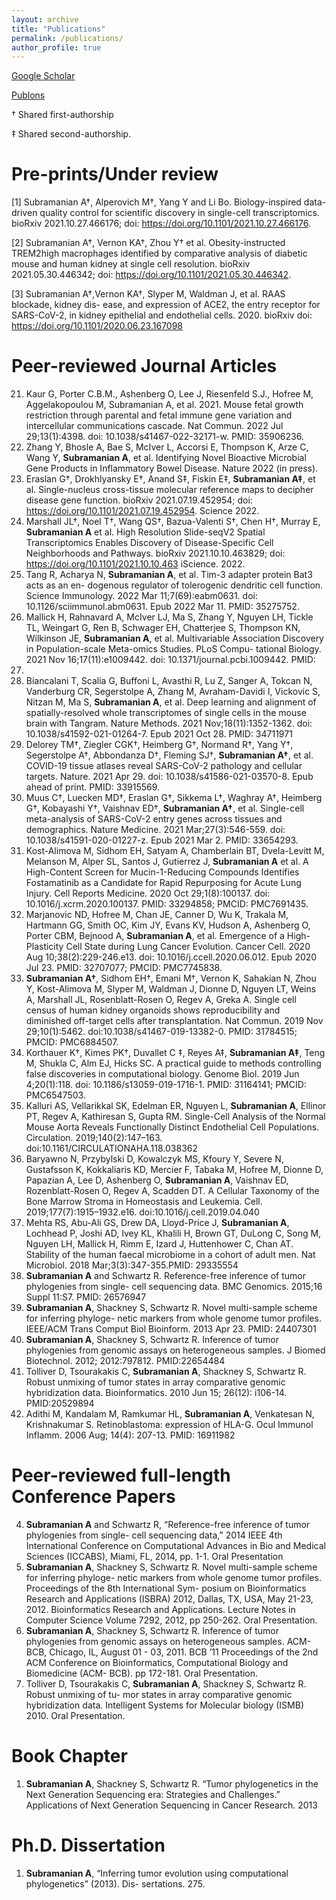 ```yaml
---
layout: archive
title: "Publications"
permalink: /publications/
author_profile: true
---
```


[Google Scholar](https://scholar.google.com/citations?user=vZ3eqqIAAAAJ&hl=en)

[Publons](https://publons.com/author/1243523/ayshwarya-subramanian#profile)

† Shared first-authorship

‡ Shared second-authorship. 

# Pre-prints/Under review

[1] Subramanian A†, Alperovich M†, Yang Y and Li Bo. Biology-inspired data-driven quality
control for scientific discovery in single-cell transcriptomics. bioRxiv 2021.10.27.466176; doi:
https://doi.org/10.1101/2021.10.27.466176.

[2] Subramanian A†, Vernon KA†, Zhou Y† et al. Obesity-instructed TREM2high macrophages
identified by comparative analysis of diabetic mouse and human kidney at single cell resolution.
bioRxiv 2021.05.30.446342; doi: https://doi.org/10.1101/2021.05.30.446342.

[3] Subramanian A†,Vernon KA†, Slyper M, Waldman J, et al. RAAS blockade, kidney dis-
ease, and expression of ACE2, the entry receptor for SARS-CoV-2, in kidney epithelial and
endothelial cells. 2020. bioRxiv doi: https://doi.org/10.1101/2020.06.23.167098


# Peer-reviewed Journal Articles
21. Kaur G, Porter C.B.M., Ashenberg O, Lee J, Riesenfeld S.J., Hofree M, Aggelakopoulou M,
Subramanian A, et al. 2021. Mouse fetal growth restriction through parental and fetal immune gene variation and intercellular communications cascade. Nat Commun. 2022 Jul 29;13(1):4398. doi: 10.1038/s41467-022-32171-w. PMID: 35906236.
20. Zhang Y, Bhosle A, Bae S, McIver L, Accorsi E, Thompson K, Arze C, Wang Y, **Subramanian
A**, et al. Identifying Novel Bioactive Microbial Gene Products in Inflammatory Bowel Disease.
Nature 2022 (in press).
19. Eraslan G†, Drokhlyansky E†, Anand S‡, Fiskin E‡, **Subramanian A‡**, et al. Single-nucleus
cross-tissue molecular reference maps to decipher disease gene function. bioRxiv 2021.07.19.452954;
doi: https://doi.org/10.1101/2021.07.19.452954. Science 2022.
18. Marshall JL†, Noel T†, Wang QS†, Bazua-Valenti S†, Chen H†, Murray E, **Subramanian A** et
al. High Resolution Slide-seqV2 Spatial Transcriptomics Enables Discovery of Disease-Specific
Cell Neighborhoods and Pathways. bioRxiv 2021.10.10.463829; doi: https://doi.org/10.1101/2021.10.10.463
iScience. 2022.
17. Tang R, Acharya N, **Subramanian A**, et al. Tim-3 adapter protein Bat3 acts as an en-
dogenous regulator of tolerogenic dendritic cell function. Science Immunology. 2022 Mar
11;7(69):eabm0631. doi: 10.1126/sciimmunol.abm0631. Epub 2022 Mar 11. PMID: 35275752.
16. Mallick H, Rahnavard A, McIver LJ, Ma S, Zhang Y, Nguyen LH, Tickle TL, Weingart G,
Ren B, Schwager EH, Chatterjee S, Thompson KN, Wilkinson JE, **Subramanian A**, et al.
Multivariable Association Discovery in Population-scale Meta-omics Studies. PLoS Compu-
tational Biology. 2021 Nov 16;17(11):e1009442. doi: 10.1371/journal.pcbi.1009442. PMID:
34784344.
15. Biancalani T, Scalia G, Buffoni L, Avasthi R, Lu Z, Sanger A, Tokcan N, Vanderburg CR,
Segerstolpe A, Zhang M, Avraham-Davidi I, Vickovic S, Nitzan M, Ma S, **Subramanian A**,
et al. Deep learning and alignment of spatially-resolved whole transcriptomes of single cells
in the mouse brain with Tangram. Nature Methods. 2021 Nov;18(11):1352-1362. doi:
10.1038/s41592-021-01264-7. Epub 2021 Oct 28. PMID: 34711971
14. Delorey TM†, Ziegler CGK†, Heimberg G†, Normand R†, Yang Y†, Segerstolpe A†, Abbondanza
D†, Fleming SJ†, **Subramanian A†**, et al. COVID-19 tissue atlases reveal SARS-CoV-2
pathology and cellular targets. Nature. 2021 Apr 29. doi: 10.1038/s41586-021-03570-8. Epub
ahead of print. PMID: 33915569.
13. Muus C†, Luecken MD†, Eraslan G†, Sikkema L†, Waghray A†, Heimberg G†, Kobayashi
Y†, Vaishnav ED†, **Subramanian A†**, et al. Single-cell meta-analysis of SARS-CoV-2 entry
genes across tissues and demographics. Nature Medicine. 2021 Mar;27(3):546-559. doi:
10.1038/s41591-020-01227-z. Epub 2021 Mar 2. PMID: 33654293.
12. Kost-Alimova M, Sidhom EH, Satyam A, Chamberlain BT, Dvela-Levitt M, Melanson M, Alper
SL, Santos J, Gutierrez J, **Subramanian A** et al. A High-Content Screen for Mucin-1-Reducing
Compounds Identifies Fostamatinib as a Candidate for Rapid Repurposing for Acute Lung
Injury. Cell Reports Medicine. 2020 Oct 29;1(8):100137. doi: 10.1016/j.xcrm.2020.100137.
PMID: 33294858; PMCID: PMC7691435.
11. Marjanovic ND, Hofree M, Chan JE, Canner D, Wu K, Trakala M, Hartmann GG, Smith OC,
Kim JY, Evans KV, Hudson A, Ashenberg O, Porter CBM, Bejnood A, **Subramanian A**,
et al. Emergence of a High-Plasticity Cell State during Lung Cancer Evolution. Cancer Cell.
2020 Aug 10;38(2):229-246.e13. doi: 10.1016/j.ccell.2020.06.012. Epub 2020 Jul 23. PMID:
32707077; PMCID: PMC7745838.
10. **Subramanian A†**, Sidhom EH†, Emani M†, Vernon K, Sahakian N, Zhou Y, Kost-Alimova M, Slyper M, Waldman J, Dionne D, Nguyen LT, Weins A, Marshall JL, Rosenblatt-Rosen O, Regev A, Greka A. Single cell census of human kidney organoids shows reproducibility and diminished off-target cells after transplantation. Nat Commun. 2019 Nov 29;10(1):5462. doi:10.1038/s41467-019-13382-0. PMID: 31784515; PMCID: PMC6884507.
9. Korthauer K†, Kimes PK†, Duvallet C ‡, Reyes A‡, **Subramanian A‡**, Teng M, Shukla C, Alm EJ, Hicks SC. A practical guide to methods controlling false discoveries in computational biology. Genome Biol. 2019 Jun 4;20(1):118. doi: 10.1186/s13059-019-1716-1. PMID: 31164141; PMCID: PMC6547503.
8. Kalluri AS, Vellarikkal SK, Edelman ER, Nguyen L, **Subramanian A**, Ellinor PT, Regev A, Kathiresan S, Gupta RM. Single-Cell Analysis of the Normal Mouse Aorta Reveals Functionally Distinct Endothelial Cell Populations. Circulation. 2019;140(2):147–163. doi:10.1161/CIRCULATIONAHA.118.038362
7. Baryawno N, Przybylski D, Kowalczyk MS, Kfoury Y, Severe N, Gustafsson K, Kokkaliaris KD, Mercier F, Tabaka M, Hofree M, Dionne D, Papazian A, Lee D, Ashenberg O, **Subramanian A**, Vaishnav ED, Rozenblatt-Rosen O, Regev A, Scadden DT. A Cellular Taxonomy of the Bone Marrow Stroma in Homeostasis and Leukemia. Cell. 2019;177(7):1915–1932.e16. doi:10.1016/j.cell.2019.04.040
6. Mehta RS, Abu-Ali GS, Drew DA, Lloyd-Price J, **Subramanian A**, Lochhead P, Joshi AD, Ivey KL, Khalili H, Brown GT, DuLong C, Song M, Nguyen LH, Mallick H, Rimm E, Izard J, Huttenhower C, Chan AT. Stability of the human faecal microbiome in a cohort of adult men. Nat Microbiol. 2018 Mar;3(3):347-355.PMID: 29335554
5. **Subramanian A** and Schwartz R. Reference-free inference of tumor phylogenies from single- cell sequencing data. BMC Genomics. 2015;16 Suppl 11:S7. PMID: 26576947
4. **Subramanian A**, Shackney S, Schwartz R. Novel multi-sample scheme for inferring phyloge- netic markers from whole genome tumor profiles. IEEE/ACM Trans Comput Biol Bioinform. 2013 Apr 23. PMID: 24407301
3. **Subramanian A**, Shackney S, Schwartz R. Inference of tumor phylogenies from genomic assays on heterogeneous samples. J Biomed Biotechnol. 2012; 2012:797812. PMID:22654484
2. Tolliver D, Tsourakakis C, **Subramanian A**, Shackney S, Schwartz R. Robust unmixing of tumor states in array comparative genomic hybridization data. Bioinformatics. 2010 Jun 15; 26(12): i106-14. PMID:20529894
1. Adithi M, Kandalam M, Ramkumar HL, **Subramanian A**, Venkatesan N, Krishnakumar S. Retinoblastoma: expression of HLA-G. Ocul Immunol Inflamm. 2006 Aug; 14(4): 207-13. PMID: 16911982

# Peer-reviewed full-length Conference Papers
4. **Subramanian A** and Schwartz R, “Reference-free inference of tumor phylogenies from single- cell sequencing data,” 2014 IEEE 4th International Conference on Computational Advances in Bio and Medical Sciences (ICCABS), Miami, FL, 2014, pp. 1-1. Oral Presentation
3. **Subramanian A**, Shackney S, Schwartz R. Novel multi-sample scheme for inferring phyloge- netic markers from whole genome tumor profiles. Proceedings of the 8th International Sym- posium on Bioinformatics Research and Applications (ISBRA) 2012, Dallas, TX, USA, May 21-23, 2012. Bioinformatics Research and Applications. Lecture Notes in Computer Science Volume 7292, 2012, pp 250-262. Oral Presentation.
2. **Subramanian A**, Shackney S, Schwartz R. Inference of tumor phylogenies from genomic assays on heterogeneous samples. ACM-BCB, Chicago, IL, August 01 - 03, 2011. BCB ’11 Proceedings of the 2nd ACM Conference on Bioinformatics, Computational Biology and Biomedicine (ACM- BCB). pp 172-181. Oral Presentation.
1. Tolliver D, Tsourakakis C, **Subramanian A**, Shackney S, Schwartz R. Robust unmixing of tu- mor states in array comparative genomic hybridization data. Intelligent Systems for Molecular biology (ISMB) 2010. Oral Presentation.

# Book Chapter
1. **Subramanian A**, Shackney S, Schwartz R. “Tumor phylogenetics in the Next Generation Sequencing era: Strategies and Challenges.” Applications of Next Generation Sequencing in Cancer Research. 2013

# Ph.D. Dissertation
1. **Subramanian A**, “Inferring tumor evolution using computational phylogenetics” (2013). Dis-
sertations. 275.

